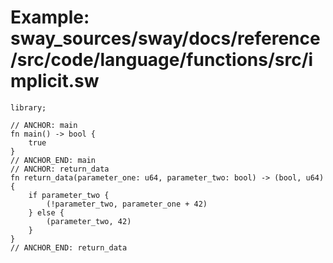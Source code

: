 # Example: sway_sources/sway/docs/reference/src/code/language/functions/src/implicit.sw

```sway
library;

// ANCHOR: main
fn main() -> bool {
    true
}
// ANCHOR_END: main
// ANCHOR: return_data
fn return_data(parameter_one: u64, parameter_two: bool) -> (bool, u64) {
    if parameter_two {
        (!parameter_two, parameter_one + 42)
    } else {
        (parameter_two, 42)
    }
}
// ANCHOR_END: return_data

```
